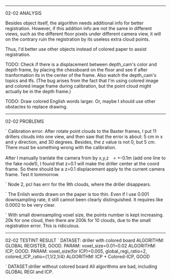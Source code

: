 
---------------------------------------
02-02 ANALYSIS

Besides object itself, the algorithm needs additional info for better registration.
However, if this addition info are not the same in different views, such as the different floor pixels under different camera view, it will on the contrary ruin the registration by its useless extra cloud points.

Thus, I'd better use other objects instead of colored paper to assist registration.

TODO: Check if there is a displacement between depth_cam's color and depth frame, by placing the chessboard on the floor and see if after tranformation its in the center of the frame. Also watch the depth_cam's topics and tfs.
(The bug arises from the fact that I'm using colored image and colored image frame during calibration, but the point cloud might actually be in the depth frame.)

TODO: Draw colored English words larger. Or, maybe I should use other obstacles to replace drawing. 


---------------------------------------
02-02 PROBLEMS

` Calibration error:
After rotate point clouds to the Baxter frames, I put 11 drillers clouds into one view, and then saw that the error is about: 5 cm in x and y direction, and 30 degrees. Besides, the z value is not 0, but 5 cm. There must be something wrong with the calibration.

After I manually tranlate the camera from by x,y,z　= +-0.1m (add one line to the fake node1), I found that z=0.1 will make the driller center at the coord frame.
So there should be a z=0.1 displacement apply to the current camera frame. Test it tommorrow.

` Node 2, pcl has errr for the 9th clouds, where the driller disappears.

` The Enlish words drawn on the paper is too thin. Even if I use 0.001 downsampling rate, it still cannot been clearly distinguished. It requires like 0.0002 to be very clear.

` With small downsampling voxel size, the points number is kept increasing.
20k for one cloud, then there are 200k for 10 clouds, due to the small registration error. This is ridiculous.


---------------------------------------
02-02 TESTINT RESULT
` DATASET:  driller with colored board
ALGORITHM: GLOBAL REGISTER, GOOD. PARAM: voxel_size=0.01~0.02
ALGORITHM: ICP, GOOD. PARAM: voxel_size(for ICP)=0.005, global_regi_ratio=2, colored_ICP_ratio={1,1/2,1/4} 
ALGORITHM: ICP + Colored-ICP, GOOD

` DATASET:driller without colored board
All algorithms are bad, including GLOBAL REGI and ICP.

